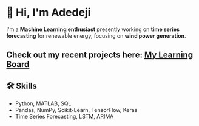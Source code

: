 # 👋 Hi, I'm Adedeji

I'm a **Machine Learning enthusiast** presently working on **time series forecasting** for renewable energy, focusing on **wind power generation**.  

Check out my recent projects here: [My Learning Board](https://github.com/Dejiwonder/My-Learning-Board)
---
## 🛠️ Skills
- Python, MATLAB, SQL  
- Pandas, NumPy, Scikit-Learn, TensorFlow, Keras  
- Time Series Forecasting, LSTM, ARIMA  
